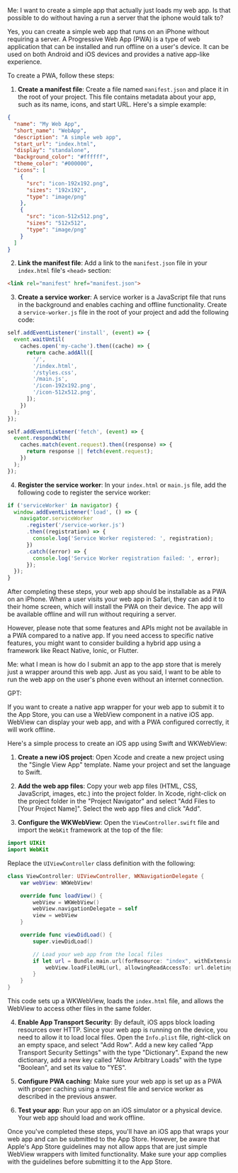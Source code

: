 Me: I want to create a simple app that actually just loads my web app.  Is that possible to do without having a run a server that the iphone would talk to?  

Yes, you can create a simple web app that runs on an iPhone without requiring a server. A Progressive Web App (PWA) is a type of web application that can be installed and run offline on a user's device. It can be used on both Android and iOS devices and provides a native app-like experience.

To create a PWA, follow these steps:

1. **Create a manifest file**: Create a file named `manifest.json` and place it in the root of your project. This file contains metadata about your app, such as its name, icons, and start URL. Here's a simple example:

```json
{
  "name": "My Web App",
  "short_name": "WebApp",
  "description": "A simple web app",
  "start_url": "index.html",
  "display": "standalone",
  "background_color": "#ffffff",
  "theme_color": "#000000",
  "icons": [
    {
      "src": "icon-192x192.png",
      "sizes": "192x192",
      "type": "image/png"
    },
    {
      "src": "icon-512x512.png",
      "sizes": "512x512",
      "type": "image/png"
    }
  ]
}
```

2. **Link the manifest file**: Add a link to the `manifest.json` file in your `index.html` file's `<head>` section:

```html
<link rel="manifest" href="manifest.json">
```

3. **Create a service worker**: A service worker is a JavaScript file that runs in the background and enables caching and offline functionality. Create a `service-worker.js` file in the root of your project and add the following code:

```javascript
self.addEventListener('install', (event) => {
  event.waitUntil(
    caches.open('my-cache').then((cache) => {
      return cache.addAll([
        '/',
        '/index.html',
        '/styles.css',
        '/main.js',
        '/icon-192x192.png',
        '/icon-512x512.png',
      ]);
    })
  );
});

self.addEventListener('fetch', (event) => {
  event.respondWith(
    caches.match(event.request).then((response) => {
      return response || fetch(event.request);
    })
  );
});
```

4. **Register the service worker**: In your `index.html` or `main.js` file, add the following code to register the service worker:

```javascript
if ('serviceWorker' in navigator) {
  window.addEventListener('load', () => {
    navigator.serviceWorker
      .register('/service-worker.js')
      .then((registration) => {
        console.log('Service Worker registered: ', registration);
      })
      .catch((error) => {
        console.log('Service Worker registration failed: ', error);
      });
  });
}
```

After completing these steps, your web app should be installable as a PWA on an iPhone. When a user visits your web app in Safari, they can add it to their home screen, which will install the PWA on their device. The app will be available offline and will run without requiring a server.

However, please note that some features and APIs might not be available in a PWA compared to a native app. If you need access to specific native features, you might want to consider building a hybrid app using a framework like React Native, Ionic, or Flutter.



Me: what I mean is how do I submit an app to the app store that is merely just a wrapper around this web app.  Just as you said, I want to be able to run the web app on the user's phone even without an internet connection.    

GPT:

If you want to create a native app wrapper for your web app to submit it to the App Store, you can use a WebView component in a native iOS app. WebView can display your web app, and with a PWA configured correctly, it will work offline.

Here's a simple process to create an iOS app using Swift and WKWebView:

1. **Create a new iOS project**: Open Xcode and create a new project using the "Single View App" template. Name your project and set the language to Swift.

2. **Add the web app files**: Copy your web app files (HTML, CSS, JavaScript, images, etc.) into the project folder. In Xcode, right-click on the project folder in the "Project Navigator" and select "Add Files to [Your Project Name]". Select the web app files and click "Add".

3. **Configure the WKWebView**: Open the `ViewController.swift` file and import the `WebKit` framework at the top of the file:

```swift
import UIKit
import WebKit
```

Replace the `UIViewController` class definition with the following:

```swift
class ViewController: UIViewController, WKNavigationDelegate {
    var webView: WKWebView!

    override func loadView() {
        webView = WKWebView()
        webView.navigationDelegate = self
        view = webView
    }

    override func viewDidLoad() {
        super.viewDidLoad()

        // Load your web app from the local files
        if let url = Bundle.main.url(forResource: "index", withExtension: "html") {
            webView.loadFileURL(url, allowingReadAccessTo: url.deletingLastPathComponent())
        }
    }
}
```

This code sets up a WKWebView, loads the `index.html` file, and allows the WebView to access other files in the same folder.

4. **Enable App Transport Security**: By default, iOS apps block loading resources over HTTP. Since your web app is running on the device, you need to allow it to load local files. Open the `Info.plist` file, right-click on an empty space, and select "Add Row". Add a new key called "App Transport Security Settings" with the type "Dictionary". Expand the new dictionary, add a new key called "Allow Arbitrary Loads" with the type "Boolean", and set its value to "YES".

5. **Configure PWA caching**: Make sure your web app is set up as a PWA with proper caching using a manifest file and service worker as described in the previous answer.

6. **Test your app**: Run your app on an iOS simulator or a physical device. Your web app should load and work offline.

Once you've completed these steps, you'll have an iOS app that wraps your web app and can be submitted to the App Store. However, be aware that Apple's App Store guidelines may not allow apps that are just simple WebView wrappers with limited functionality. Make sure your app complies with the guidelines before submitting it to the App Store.